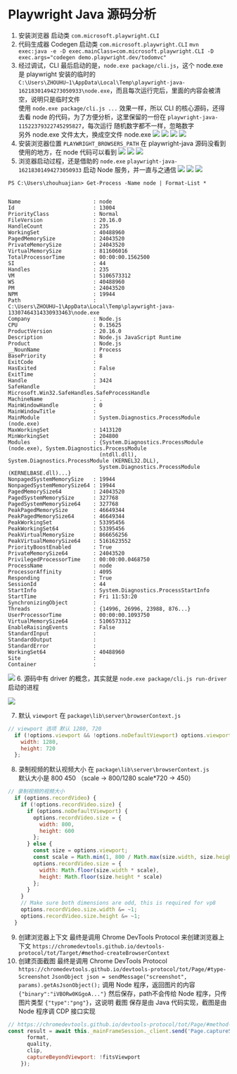 # Playwright Java 源码分析

1. 安装浏览器 启动类 `com.microsoft.playwright.CLI`
2. 代码生成器 Codegen 启动类 `com.microsoft.playwright.CLI` `mvn exec:java -e -D exec.mainClass=com.microsoft.playwright.CLI -D exec.args="codegen demo.playwright.dev/todomvc"`
3. 经过调试，CLI 最后启动的是，`node.exe package/cli.js`，这个 node.exe 是 playwright 安装的临时的  
   `C:\Users\ZHOUHU~1\AppData\Local\Temp\playwright-java-16218301494273050933\node.exe`，而且每次运行完后，里面的内容会被清空，说明只是临时文件  
   使用 `node.exe package/cli.js ...` 效果一样，所以 CLI 的核心源码，还得去看 node 的代码，为了方便分析，这里保留的一份在 `playwright-java-11522379322745295827`，每次运行 随机数字都不一样，忽略数字  
   另外 node.exe 文件太大，换成空文件 node.exe
![](img/img.png)
![](img/img_1.png)
![](img/img_2.png)
![](img/img_3.png)
4. 安装浏览器位置 `PLAYWRIGHT_BROWSERS_PATH` 在 playwright-java 源码没看到使用的地方，在 node 代码可以看到
![](img/img_4.png)
![](img/img_5.png)
![](img/img_6.png)
5. 浏览器启动过程，还是借助的 `node.exe` `playwright-java-16218301494273050933` 启动 Node 服务，并一直与之通信
![](img/img_7.png)
![](img/img_8.png)
![](img/img_9.png)
```text
PS C:\Users\zhouhuajian> Get-Process -Name node | Format-List *


Name                       : node
Id                         : 13004
PriorityClass              : Normal
FileVersion                : 20.16.0
HandleCount                : 235
WorkingSet                 : 40488960
PagedMemorySize            : 24043520
PrivateMemorySize          : 24043520
VirtualMemorySize          : 811606016
TotalProcessorTime         : 00:00:00.1562500
SI                         : 44
Handles                    : 235
VM                         : 5106573312
WS                         : 40488960
PM                         : 24043520
NPM                        : 19944
Path                       : C:\Users\ZHOUHU~1\AppData\Local\Temp\playwright-java-13307464314330933463\node.exe
Company                    : Node.js
CPU                        : 0.15625
ProductVersion             : 20.16.0
Description                : Node.js JavaScript Runtime
Product                    : Node.js
__NounName                 : Process
BasePriority               : 8
ExitCode                   :
HasExited                  : False
ExitTime                   :
Handle                     : 3424
SafeHandle                 : Microsoft.Win32.SafeHandles.SafeProcessHandle
MachineName                : .
MainWindowHandle           : 0
MainWindowTitle            :
MainModule                 : System.Diagnostics.ProcessModule (node.exe)
MaxWorkingSet              : 1413120
MinWorkingSet              : 204800
Modules                    : {System.Diagnostics.ProcessModule (node.exe), System.Diagnostics.ProcessModule
                             (ntdll.dll), System.Diagnostics.ProcessModule (KERNEL32.DLL),
                             System.Diagnostics.ProcessModule (KERNELBASE.dll)...}
NonpagedSystemMemorySize   : 19944
NonpagedSystemMemorySize64 : 19944
PagedMemorySize64          : 24043520
PagedSystemMemorySize      : 327768
PagedSystemMemorySize64    : 327768
PeakPagedMemorySize        : 46649344
PeakPagedMemorySize64      : 46649344
PeakWorkingSet             : 53395456
PeakWorkingSet64           : 53395456
PeakVirtualMemorySize      : 866656256
PeakVirtualMemorySize64    : 5161623552
PriorityBoostEnabled       : True
PrivateMemorySize64        : 24043520
PrivilegedProcessorTime    : 00:00:00.0468750
ProcessName                : node
ProcessorAffinity          : 4095
Responding                 : True
SessionId                  : 44
StartInfo                  : System.Diagnostics.ProcessStartInfo
StartTime                  : Fri 11:53:20
SynchronizingObject        :
Threads                    : {14996, 26996, 23988, 876...}
UserProcessorTime          : 00:00:00.1093750
VirtualMemorySize64        : 5106573312
EnableRaisingEvents        : False
StandardInput              :
StandardOutput             :
StandardError              :
WorkingSet64               : 40488960
Site                       :
Container                  :

```
![](img/img_10.png)
6. 源码中有 driver 的概念，其实就是 `node.exe package/cli.js run-driver` 启动的进程

![](img/img_11.png)

7. 默认 `viewport` 在 `package\lib\server\browserContext.js`

```javascript
// viewport 选项 默认 1280, 720
  if (!options.viewport && !options.noDefaultViewport) options.viewport = {
    width: 1280,
    height: 720
  };
```

8. 录制视频的默认视频大小 在 `package\lib\server\browserContext.js`  
   默认大小是 800 450 （scale -> 800/1280 scale*720 -> 450）
   

```javascript
// 录制视频的视频大小
  if (options.recordVideo) {
    if (!options.recordVideo.size) {
      if (options.noDefaultViewport) {
        options.recordVideo.size = {
          width: 800,
          height: 600
        };
      } else {
        const size = options.viewport;
        const scale = Math.min(1, 800 / Math.max(size.width, size.height));
        options.recordVideo.size = {
          width: Math.floor(size.width * scale),
          height: Math.floor(size.height * scale)
        };
      }
    }
    // Make sure both dimensions are odd, this is required for vp8
    options.recordVideo.size.width &= ~1;
    options.recordVideo.size.height &= ~1;
  }
```

9. 创建浏览器上下文 最终是调用 Chrome DevTools Protocol 来创建浏览器上下文 `https://chromedevtools.github.io/devtools-protocol/tot/Target/#method-createBrowserContext`
10. 创建页面截图 最终是调用 Chrome DevTools Protocol `https://chromedevtools.github.io/devtools-protocol/tot/Page/#type-Screenshot` 
    `JsonObject json = sendMessage("screenshot", params).getAsJsonObject();` 调用 Node 程序，返回图片的内容
    `{"binary":"iVBORw0KGgoA..."}` 然后保存，path不会传给 Node 程序，只传图片类型 `{"type":"png"}`，这说明 截图 保存是由 Java 代码实现，截图是由 Node 程序调 CDP 接口实现
```javascript
// https://chromedevtools.github.io/devtools-protocol/tot/Page/#method-captureScreenshot
const result = await this._mainFrameSession._client.send('Page.captureScreenshot', {
      format,
      quality,
      clip,
      captureBeyondViewport: !fitsViewport
    }); 
```